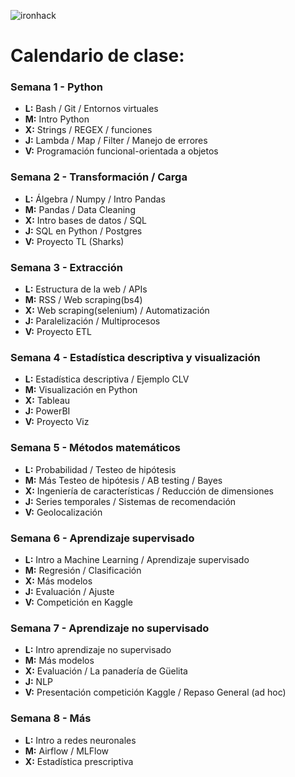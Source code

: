 ![ironhack](https://github.com/YonatanRA/OCR-translator-assistant-project/blob/master/images/ironhack.png)


# Calendario de clase:



### Semana 1 - Python

+ **L:** Bash / Git / Entornos virtuales
+ **M:** Intro Python
+ **X:** Strings / REGEX / funciones
+ **J:** Lambda / Map / Filter / Manejo de errores
+ **V:** Programación funcional-orientada a objetos



### Semana 2 - Transformación / Carga

+ **L:** Álgebra / Numpy / Intro Pandas
+ **M:** Pandas / Data Cleaning
+ **X:** Intro bases de datos / SQL
+ **J:** SQL en Python / Postgres
+ **V:** Proyecto TL (Sharks)



### Semana 3 - Extracción

+ **L:** Estructura de la web / APIs
+ **M:** RSS / Web scraping(bs4)
+ **X:** Web scraping(selenium) / Automatización
+ **J:** Paralelización / Multiprocesos
+ **V:** Proyecto ETL



### Semana 4 - Estadística descriptiva y visualización

+ **L:** Estadística descriptiva / Ejemplo CLV
+ **M:** Visualización en Python 
+ **X:** Tableau
+ **J:** PowerBI
+ **V:** Proyecto Viz



### Semana 5 - Métodos matemáticos

+ **L:** Probabilidad / Testeo de hipótesis
+ **M:** Más Testeo de hipótesis / AB testing / Bayes
+ **X:** Ingeniería de características / Reducción de dimensiones
+ **J:** Series temporales / Sistemas de recomendación
+ **V:** Geolocalización



### Semana 6 - Aprendizaje supervisado

+ **L:** Intro a Machine Learning / Aprendizaje supervisado
+ **M:** Regresión / Clasificación
+ **X:** Más modelos
+ **J:** Evaluación / Ajuste 
+ **V:** Competición en Kaggle



### Semana 7 - Aprendizaje no supervisado

+ **L:** Intro aprendizaje no supervisado
+ **M:** Más modelos
+ **X:** Evaluación / La panadería de Güelita
+ **J:** NLP
+ **V:** Presentación competición Kaggle / Repaso General (ad hoc)



### Semana 8 - Más

+ **L:** Intro a redes neuronales
+ **M:** Airflow / MLFlow
+ **X:** Estadística prescriptiva

